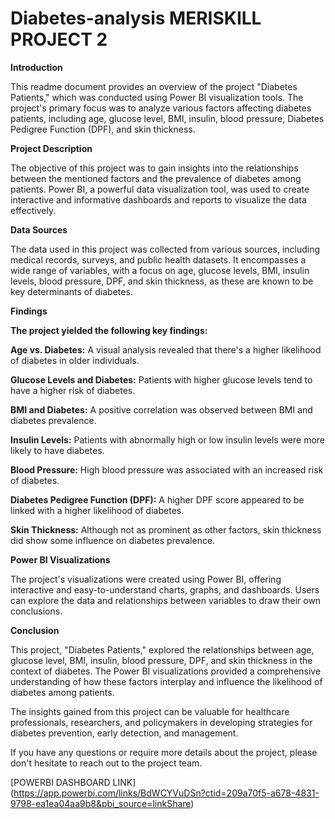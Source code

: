 # Diabetes-analysis MERISKILL PROJECT 2

**Introduction**

This readme document provides an overview of the project "Diabetes Patients," which was conducted using Power BI visualization tools. The project's primary focus was to analyze various factors affecting diabetes patients, including age, glucose level, BMI, insulin, blood pressure, Diabetes Pedigree Function (DPF), and skin thickness.

**Project Description**

The objective of this project was to gain insights into the relationships between the mentioned factors and the prevalence of diabetes among patients. Power BI, a powerful data visualization tool, was used to create interactive and informative dashboards and reports to visualize the data effectively.

**Data Sources**

The data used in this project was collected from various sources, including medical records, surveys, and public health datasets. It encompasses a wide range of variables, with a focus on age, glucose levels, BMI, insulin levels, blood pressure, DPF, and skin thickness, as these are known to be key determinants of diabetes.

**Findings**

**The project yielded the following key findings:**

**Age vs. Diabetes:** A visual analysis revealed that there's a higher likelihood of diabetes in older individuals.

**Glucose Levels and Diabetes:** Patients with higher glucose levels tend to have a higher risk of diabetes.

**BMI and Diabetes:** A positive correlation was observed between BMI and diabetes prevalence.

**Insulin Levels:** Patients with abnormally high or low insulin levels were more likely to have diabetes.

**Blood Pressure:** High blood pressure was associated with an increased risk of diabetes.

**Diabetes Pedigree Function (DPF):** A higher DPF score appeared to be linked with a higher likelihood of diabetes.

**Skin Thickness:** Although not as prominent as other factors, skin thickness did show some influence on diabetes prevalence.

**Power BI Visualizations**

The project's visualizations were created using Power BI, offering interactive and easy-to-understand charts, graphs, and dashboards. Users can explore the data and relationships between variables to draw their own conclusions.

**Conclusion**

This project, "Diabetes Patients," explored the relationships between age, glucose level, BMI, insulin, blood pressure, DPF, and skin thickness in the context of diabetes. The Power BI visualizations provided a comprehensive understanding of how these factors interplay and influence the likelihood of diabetes among patients.

The insights gained from this project can be valuable for healthcare professionals, researchers, and policymakers in developing strategies for diabetes prevention, early detection, and management.

If you have any questions or require more details about the project, please don't hesitate to reach out to the project team.




[POWERBI DASHBOARD LINK] (https://app.powerbi.com/links/BdWCYVuDSn?ctid=209a70f5-a678-4831-9798-ea1ea04aa9b8&pbi_source=linkShare)
